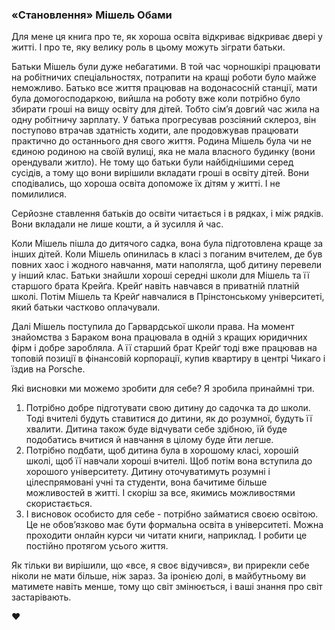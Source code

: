 ### «Становлення» Мішель Обами

Для мене ця книга про те, як хороша освіта відкриває відкриває двері у житті. І про те, яку велику роль в цьому можуть зіграти батьки.

Батьки Мішель були дуже небагатими. В той час чорношкірі працювати на робітничих спеціальностях, потрапити на кращі роботи було майже неможливо. Батько все життя працював на водонасосній станції, мати була домогосподаркою, вийшла на роботу вже коли потрібно було збирати гроші на вищу освіту для дітей. Тобто сімʼя довгий час жила на одну робітничу зарплату. У батька прогресував розсіяний склероз, він поступово втрачав здатність ходити, але продовжував працювати практично до останнього дня свого життя. Родина Мішель була чи не єдиною родиною на своїй вулиці, яка не мала власного будинку (вони орендували житло). Не тому що батьки були найбіднішими серед сусідів, а тому що вони вирішили вкладати гроші в освіту дітей. Вони сподівались, що хороша освіта допоможе їх дітям у житті. І не помилилися.

Серйозне ставлення батьків до освіти читається і в рядках, і між рядків. Вони вкладали не лише кошти, а й зусилля й час.

Коли Мішель пішла до дитячого садка, вона була підготовлена краще за інших дітей. Коли Мішель опинилась в класі з поганим вчителем, де був повних хаос і жодного навчання, мати наполягла, щоб дитину перевели у інший клас. Батьки знайшли хороші середні школи для Мішель та її старшого брата Крейґа. Крейґ навіть навчався в приватній платній школі. Потім Мішель та Крейґ навчалися в Прінстонському університеті, який батьки частково оплачували.

Далі Мішель поступила до Гарвардської школи права. На момент знайомства з Бараком вона працювала в одній з кращих юридичних фірм і добре заробляла. А її старший брат Крейґ тоді вже працював на топовій позиції в фінансовій корпорації, купив квартиру в центрі Чикаго і їздив на Porsche.

Які висновки ми можемо зробити для себе? Я зробила принаймні три.

1. Потрібно добре підготувати свою дитину до садочка та до школи. Тоді вчителі будуть ставитися до дитини, як до розумної, будуть її хвалити. Дитина також буде відчувати себе здібною, їй буде подобатись вчитися й навчання в цілому буде йти легше.
2. Потрібно подбати, щоб дитина була в хорошому класі, хорошій школі, щоб її навчали хороші вчителі. Щоб потім вона вступила до хорошого університету. Дитину оточуватимуть розумні і цілеспрямовані учні та студенти, вона бачитиме більше можливостей в житті. І скоріш за все, якимись можливостями скористається.
3. І висновок особисто для себе - потрібно займатися своєю освітою. Це не обовʼязково має бути формальна освіта в університеті. Можна проходити онлайн курси чи читати книги, наприклад. І робити це постійно протягом усього життя.

Як тільки ви вирішили, що «все, я своє відучився», ви прирекли себе ніколи не мати більше, ніж зараз. За іронією долі, в майбутньому ви матимете навіть менше, тому що світ змінюється, і ваші знання про світ застарівають.

♥️

